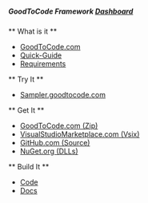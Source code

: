 ##### GoodToCode Framework [Dashboard](https://GoodToCode.visualstudio.com/Framework/_dashboards)
** What is it **
- [GoodToCode.com](http://www.GoodToCode.com)
- [Quick-Guide](http://docs.goodtocode.com/reference/GoodToCode-Framework/GoodToCode-Framework-Quick-Guide.pdf)
- [Requirements](http://docs.goodtocode.com/products/GoodToCode-Framework/What-is-the-GoodToCode-Source-Framework.pdf)

** Try It **
- [Sampler.goodtocode.com](http://sampler.goodtocode.com)

** Get It **
- [GoodToCode.com (Zip)](http://www.GoodToCode.com)
- [VisualStudioMarketplace.com (Vsix)](https://marketplace.visualstudio.com/search?term=GoodToCode&target=VS&category=All%20categories&vsVersion=&sortBy=Relevance)
- [GitHub.com (Source)](https://www.github.com/GoodToCode)
- [NuGet.org (DLLs)](http://www.nuget.org/packages?q=GoodToCode)

** Build It **
- [Code](http://code.goodtocode.com/reference/GoodToCode-Framework)
- [Docs](http://docs.goodtocode.com/reference/GoodToCode-Framework)

